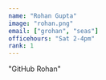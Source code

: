 ```yaml
---
name: "Rohan Gupta"
image: "rohan.png"
email: ["grohan", "seas"]
officehours: "Sat 2-4pm"
rank: 1
---
```

"GitHub Rohan"
